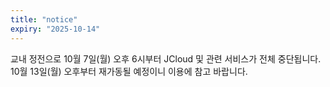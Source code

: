 ```yaml
---
title: "notice"
expiry: "2025-10-14"
---
```


교내 정전으로 10월 7일(월) 오후 6시부터 JCloud 및 관련 서비스가 전체 중단됩니다. 10월 13일(월) 오후부터 재가동될 예정이니 이용에 참고 바랍니다.